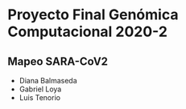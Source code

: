 # Proyecto Final Genómica Computacional 2020-2
## Mapeo SARA-CoV2

* Diana Balmaseda
* Gabriel Loya  
* Luis Tenorio

